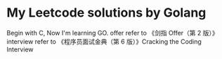 # My Leetcode solutions by Golang
Begin with C, Now I'm learning GO.
    offer       refer to 《剑指 Offer（第 2 版）》
    interview   refer to 《程序员面试金典（第 6 版）》Cracking the Coding Interview